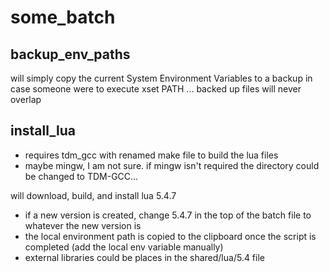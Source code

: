 # some_batch

## backup_env_paths
will simply copy the current System Environment Variables to a backup in case someone were to execute xset PATH ...
backed up files will never overlap

## install_lua
  - requires tdm_gcc with renamed make file to build the lua files
  - maybe mingw, I am not sure. if mingw isn't required the directory could be changed to TDM-GCC\...

will download, build, and install lua 5.4.7
  - if a new version is created, change 5.4.7 in the top of the batch file to whatever the new version is
  - the local environment path is copied to the clipboard once the script is completed (add the local env variable manually)
  - external libraries could be places in the shared/lua/5.4 file
